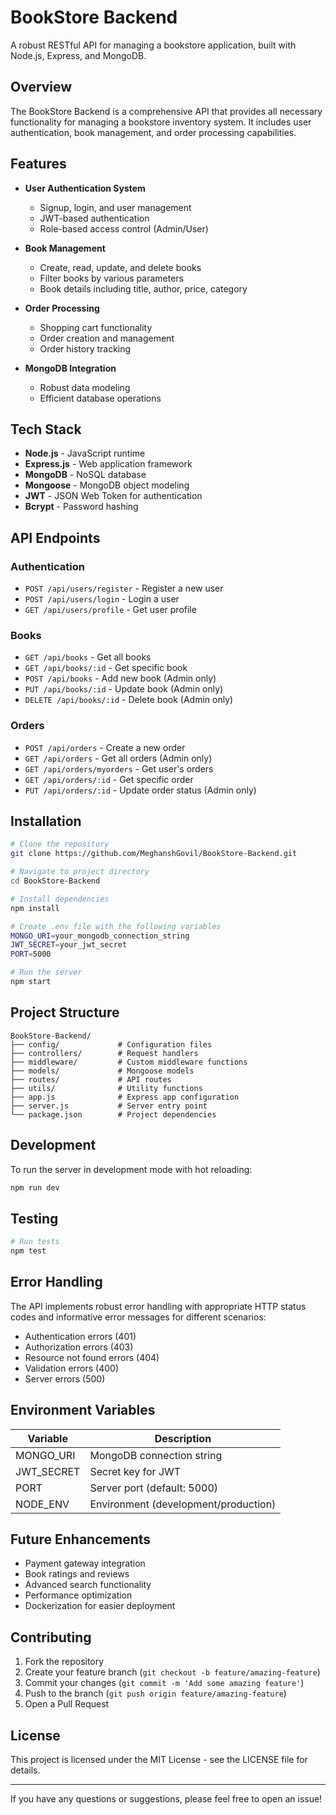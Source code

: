 # BookStore Backend

A robust RESTful API for managing a bookstore application, built with Node.js, Express, and MongoDB.

## Overview

The BookStore Backend is a comprehensive API that provides all necessary functionality for managing a bookstore inventory system. It includes user authentication, book management, and order processing capabilities.

## Features

- **User Authentication System**
  - Signup, login, and user management
  - JWT-based authentication
  - Role-based access control (Admin/User)

- **Book Management**
  - Create, read, update, and delete books
  - Filter books by various parameters
  - Book details including title, author, price, category

- **Order Processing**
  - Shopping cart functionality
  - Order creation and management
  - Order history tracking

- **MongoDB Integration**
  - Robust data modeling
  - Efficient database operations

## Tech Stack

- **Node.js** - JavaScript runtime
- **Express.js** - Web application framework
- **MongoDB** - NoSQL database
- **Mongoose** - MongoDB object modeling
- **JWT** - JSON Web Token for authentication
- **Bcrypt** - Password hashing

## API Endpoints

### Authentication
- `POST /api/users/register` - Register a new user
- `POST /api/users/login` - Login a user
- `GET /api/users/profile` - Get user profile

### Books
- `GET /api/books` - Get all books
- `GET /api/books/:id` - Get specific book
- `POST /api/books` - Add new book (Admin only)
- `PUT /api/books/:id` - Update book (Admin only)
- `DELETE /api/books/:id` - Delete book (Admin only)

### Orders
- `POST /api/orders` - Create a new order
- `GET /api/orders` - Get all orders (Admin only)
- `GET /api/orders/myorders` - Get user's orders
- `GET /api/orders/:id` - Get specific order
- `PUT /api/orders/:id` - Update order status (Admin only)

## Installation

```bash
# Clone the repository
git clone https://github.com/MeghanshGovil/BookStore-Backend.git

# Navigate to project directory
cd BookStore-Backend

# Install dependencies
npm install

# Create .env file with the following variables
MONGO_URI=your_mongodb_connection_string
JWT_SECRET=your_jwt_secret
PORT=5000

# Run the server
npm start
```

## Project Structure

```
BookStore-Backend/
├── config/             # Configuration files
├── controllers/        # Request handlers
├── middleware/         # Custom middleware functions
├── models/             # Mongoose models
├── routes/             # API routes
├── utils/              # Utility functions
├── app.js              # Express app configuration
├── server.js           # Server entry point
└── package.json        # Project dependencies
```

## Development

To run the server in development mode with hot reloading:

```bash
npm run dev
```

## Testing

```bash
# Run tests
npm test
```

## Error Handling

The API implements robust error handling with appropriate HTTP status codes and informative error messages for different scenarios:

- Authentication errors (401)
- Authorization errors (403)
- Resource not found errors (404)
- Validation errors (400)
- Server errors (500)

## Environment Variables

| Variable | Description |
|----------|-------------|
| MONGO_URI | MongoDB connection string |
| JWT_SECRET | Secret key for JWT |
| PORT | Server port (default: 5000) |
| NODE_ENV | Environment (development/production) |

## Future Enhancements

- Payment gateway integration
- Book ratings and reviews
- Advanced search functionality
- Performance optimization
- Dockerization for easier deployment

## Contributing

1. Fork the repository
2. Create your feature branch (`git checkout -b feature/amazing-feature`)
3. Commit your changes (`git commit -m 'Add some amazing feature'`)
4. Push to the branch (`git push origin feature/amazing-feature`)
5. Open a Pull Request

## License

This project is licensed under the MIT License - see the LICENSE file for details.

---

If you have any questions or suggestions, please feel free to open an issue!
